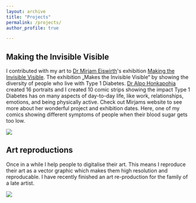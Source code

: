 ```yaml
---
layout: archive
title: "Projects"
permalink: /projects/
author_profile: true

---
```


## Making the Invisible Visible

I contributed with my art to [Dr Mirjam Eiswirth]( https://mirjameiswirth.wordpress.com)'s exhibition [Making the Invisible Visible]( https://mirjameiswirth.wordpress.com/making-the-invisible-visible/). The exhibition „Makes the Invisible Visible“ by showing the diversity of people who live with Type 1 Diabetes. [Dr Alpo Honkapohja]( https://www.ed.ac.uk/profile/alpo-honkapohja) created 16 portraits and I created 10 comic strips showing the impact Type 1 Diabetes has on many aspects of day-to-day life, like work, relationships, emotions, and being physically active. Check out Mirjams website to see more about her wonderful project and exhibition dates. Here, one of my comics showing different symptoms of people when their blood sugar gets too low.

![](Hypo.png)

## Art reproductions

Once in a while I help people to digitalise their art. This means I reproduce their art as a vector graphic which makes them high resolution and reproducable. I have recently finished an art re-production for the family of a late artist.

![](2faces.png)

